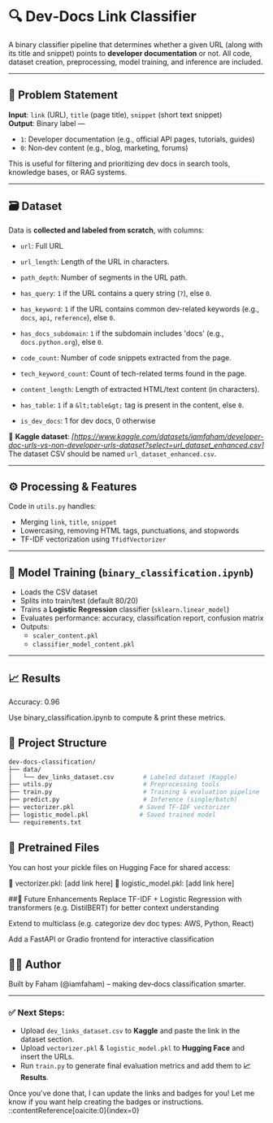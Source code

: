 # 🔍 Dev‑Docs Link Classifier

A binary classifier pipeline that determines whether a given URL (along with its title and snippet) points to **developer documentation** or not. All code, dataset creation, preprocessing, model training, and inference are included.

---

## 📘 Problem Statement

**Input**: `link` (URL), `title` (page title), `snippet` (short text snippet)  
**Output**: Binary label —  
- `1`: Developer documentation (e.g., official API pages, tutorials, guides)  
- `0`: Non‑dev content (e.g., blog, marketing, forums)

This is useful for filtering and prioritizing dev docs in search tools, knowledge bases, or RAG systems.

---

## 🗃️ Dataset

Data is **collected and labeled from scratch**, with columns:
- `url`: Full URL
- `url_length`: Length of the URL in characters.
- `path_depth`: Number of segments in the URL path.
- `has_query`: `1` if the URL contains a query string (`?`), else `0`.
- `has_keyword`: `1` if the URL contains common dev-related keywords (e.g., `docs`, `api`, `reference`), else `0`.
- `has_docs_subdomain`: `1` if the subdomain includes 'docs' (e.g., `docs.python.org`), else `0`.
- `code_count`: Number of code snippets extracted from the page.
- `tech_keyword_count`: Count of tech-related terms found in the page.
- `content_length`: Length of extracted HTML/text content (in characters).
- `has_table`: `1` if a `&lt;table&gt;` tag is present in the content, else `0`.

- `is_dev_docs`: 1 for dev docs, 0 otherwise

🔗 **Kaggle dataset**: _[https://www.kaggle.com/datasets/iamfaham/developer-doc-urls-vs-non-developer-urls-dataset?select=url_dataset_enhanced.csv]_  
The dataset CSV should be named `url_dataset_enhanced.csv`.

---

## ⚙️ Processing & Features

Code in `utils.py` handles:
- Merging `link`, `title`, `snippet`
- Lowercasing, removing HTML tags, punctuations, and stopwords
- TF-IDF vectorization using `TfidfVectorizer`

---

## 🧠 Model Training (`binary_classification.ipynb`)

- Loads the CSV dataset
- Splits into train/test (default 80/20)
- Trains a **Logistic Regression** classifier (`sklearn.linear_model`)
- Evaluates performance: accuracy, classification report, confusion matrix
- Outputs:
  - `scaler_content.pkl`  
  - `classifier_model_content.pkl`

---

## 📈 Results

Accuracy: 0.96

Use binary_classification.ipynb to compute & print these metrics.

## 📂 Project Structure
```bash
dev-docs-classification/
├── data/
│   └── dev_links_dataset.csv        # Labeled dataset (Kaggle)
├── utils.py                         # Preprocessing tools
├── train.py                         # Training & evaluation pipeline
├── predict.py                       # Inference (single/batch)
├── vectorizer.pkl                  # Saved TF-IDF vectorizer
├── logistic_model.pkl              # Saved trained model
└── requirements.txt
```

## 💾 Pretrained Files
You can host your pickle files on Hugging Face for shared access:

🔗 vectorizer.pkl: [add link here]
🔗 logistic_model.pkl: [add link here]

##🔧 Future Enhancements
Replace TF-IDF + Logistic Regression with transformers (e.g. DistilBERT) for better context understanding

Extend to multiclass (e.g. categorize dev doc types: AWS, Python, React)

Add a FastAPI or Gradio frontend for interactive classification

## 🧑‍💻 Author
Built by Faham (@iamfaham) – making dev‑docs classification smarter.

---

### ✅ Next Steps:
- Upload `dev_links_dataset.csv` to **Kaggle** and paste the link in the dataset section.
- Upload `vectorizer.pkl` & `logistic_model.pkl` to **Hugging Face** and insert the URLs.
- Run `train.py` to generate final evaluation metrics and add them to **📈 Results**.

Once you've done that, I can update the links and badges for you! Let me know if you want help creating the badges or instructions.
::contentReference[oaicite:0]{index=0}
